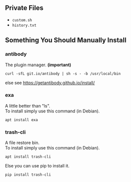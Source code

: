 ## Private Files
- `custom.sh`
- `history.txt`

## Something You Should Manually Install
### antibody
The plugin manager. **(important)**  
```
curl -sfL git.io/antibody | sh -s - -b /usr/local/bin
```
else see <https://getantibody.github.io/install/>

### exa
A little better than "ls".  
To install simply use this command (in Debian).
```
apt install exa
```

### trash-cli
A file restore bin.  
To install simply use this command (in Debian).
```
apt install trash-cli
```
Else you can use pip to install it.
```
pip install trash-cli
```
